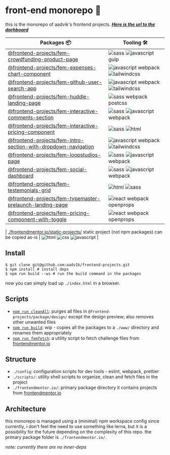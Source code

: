 # front-end monorepo 🗿

this is the monorepo of aadvik's frontend projects. **_[Here is the url to the darhboard](https://aadv1k-frontend.netlify.app)_**

| Packages 📦                                                                                                                      | Tooling 🛠️                           |
| -------------------------------------------------------------------------------------------------------------------------------- | ------------------------------------ |
| [@frontend-projects/fem-crowdfunding-product-page](./frontendmentor.io/fem-crowdfunding-product-page/)                           | ![sass] ![javascript] gulp           |
| [@frontend-projects/fem-expenses-chart-component](./frontendmentor.io/fem-expenses-chart-component/)                             | ![javascript] webpack ![tailwindcss] |
| [@frontend-projects/fem-github-user-search-app](./frontendmentor.io/fem-github-user-search-app/)                                 | ![javascript] webpack ![tailwindcss] |
| [@frontend-projects/fem-huddle-landing-page](./frontendmentor.io/fem-huddle-landing-page/)                                       | ![sass] webpack postcss              |
| [@frontend-projects/fem-interactive-comments-section](./frontendmentor.io/fem-interactive-comments-section/)                     | ![sass] ![javascript] webpack        |
| [@frontend-projects/fem-interactive-pricing-component](./frontendmentor.io/fem-interactive-pricing-component/)                   | ![sass] ![html]                      |
| [@frontend-projects/fem-intro-section-with-dropdown-navigation](./frontendmentor.io/fem-intro-section-with-dropdown-navigation/) | ![javascript] webpack ![tailwindcss] |
| [@frontend-projects/fem-loopstudios-page](./frontendmentor.io/fem-loopstudios-page/)                                             | ![sass] ![javascript] webpack        |
| [@frontend-projects/fem-social-dashboard](./frontendmentor.io/fem-social-dashboard/)                                             | ![sass] ![javascript] webpack        |
| [@frontend-projects/fem-testemonials-grid](./frontendmentor.io/fem-testemonials-grid/)                                           | ![html] ![sass]                      |
| [@frontend-projects/fem-typemaster-prelaunch-landing-page](./frontendmentor.io/fem-typemaster-prelaunch-landing-page/)           | ![react] webpack openprops           |
| [@frontend-projects/fem-pricing-component-with-toggle](./frontendmentor.io/fem-pricing-component-with-toggle/)                   | ![react] webpack openprops           |

| [./frontendmentor.io/static-projects/](./frontendmentor.io/static-projects) static project (not npm packages) can be copied as-is | ![html] ![css] ![javascript] |

## Install

```shell
$ git clone git@github.com:aadv1k/frontend-projects.git
$ npm install # install deps
$ npm run build --ws # run the build command in the packages
```

now you can simply load up `./index.html` in a browser.

## Scripts

- [`npm run cleanAll`](./scripts/cleanUp.sh): purges all files in `@frontend-projects/package/design/` except the design preview; also removes other unwanted files
- [`npm run build`](./scripts/deploy.sh): wip - copies all the packages to a `./www/` directory and renames them appropriately
- [`npm run femfetch`](./scripts/femfetch.sh): a utility script to fetch challenge files from [frontendmentor.io](https://frontendmentor.io)

## Structure

- `./config`: configuration scripts for dev tools - eslint, webpack, prettier
- `./scripts/`: utility shell scripts to organize, clean and fetch files in the project
- `./frontendmentor.io/`: primary package directory it contains projects from [frontendmentor.io](https://frontendmentor.io)

## Architecture

this monorepo is managed using a (minimal) npm workspace config since
currently, i don't feel the need to use something like lerna, but it is a
possibility for the future depending on the complexity of this repo. the
primary package folder is `./frontendmentor.io/`.

_note: currently there are no inner-deps_

[react]: https://img.shields.io/badge/react-20232a?style=flat&logo=react&logocolor=61dafb
[tailwindcss]: https://img.shields.io/badge/tailwind_css-38b2ac?style=flat&logo=tailwind-css&logocolor=white
[sass]: https://img.shields.io/badge/sass-cc6699?style=flat&logo=sass&logocolor=white
[html]: https://img.shields.io/badge/html-239120?style=flat&logo=html5&logocolor=white
[css]: https://img.shields.io/badge/css-239120?&style=flat&logo=css3&logocolor=white
[javascript]: https://img.shields.io/badge/javascript-323330?style=flat&logo=javascript&logocolor=f7df1e
